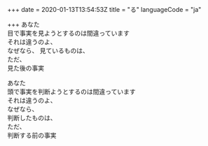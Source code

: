 +++
date = 2020-01-13T13:54:53Z
title = "る"
languageCode = "ja"

+++
あなた   
目で事実を見ようとするのは間違っています  
それは違うのよ、  
なぜなら、
見ているものは、  
ただ、  
見た後の事実  
  
あなた  
頭で事実を判断ようとするのは間違っています  
それは違うのよ、  
なぜなら、  
判断したものは、  
ただ、  
判断する前の事実